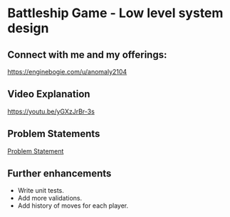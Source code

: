 # Battleship Game - Low level system design

## Connect with me and my offerings:
https://enginebogie.com/u/anomaly2104

## Video Explanation
https://youtu.be/yGXzJrBr-3s

## Problem Statements
[Problem Statement](problem-statement.md)

## Further enhancements
* Write unit tests.
* Add more validations.
* Add history of moves for each player.
